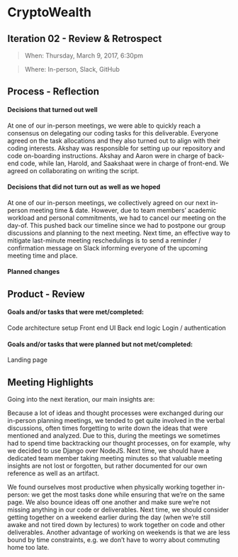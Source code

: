 # CryptoWealth

## Iteration 02 - Review & Retrospect

> When: Thursday, March 9, 2017, 6:30pm
 
> Where: In-person, Slack, GitHub

## Process - Reflection


#### Decisions that turned out well

At one of our in-person meetings, we were able to quickly reach a consensus on delegating our coding tasks for this deliverable. Everyone agreed on the task allocations and they also turned out to align with their coding interests. Akshay was responsible for setting up our repository and code on-boarding instructions. Akshay and Aaron were in charge of back-end code, while Ian, Harold, and Saakshaat were in charge of front-end. We agreed on collaborating on writing the script.

#### Decisions that did not turn out as well as we hoped

At one of our in-person meetings, we collectively agreed on our next in-person meeting time & date. However, due to team members’ academic workload and personal commitments, we had to cancel our meeting on the day-of. This pushed back our timeline since we had to postpone our group discussions and planning to the next meeting. Next time, an effective way to mitigate last-minute meeting reschedulings is to send a reminder / confirmation message on Slack informing everyone of the upcoming meeting time and place.


#### Planned changes



## Product - Review

#### Goals and/or tasks that were met/completed:
Code architecture setup
Front end UI
Back end logic
Login / authentication



#### Goals and/or tasks that were planned but not met/completed:
Landing page


## Meeting Highlights

Going into the next iteration, our main insights are:

Because a lot of ideas and thought processes were exchanged during our in-person planning meetings, we tended to get quite involved in the verbal discussions, often times forgetting to write down the ideas that were mentioned and analyzed. Due to this, during the meetings we sometimes had to spend time backtracking our thought processes, on for example, why we decided to use Django over NodeJS. Next time, we should have a dedicated team member taking meeting minutes so that valuable meeting insights are not lost or forgotten, but rather documented for our own reference as well as an artifact.

We found ourselves most productive when physically working together in-person: we get the most tasks done while ensuring that we’re on the same page. We also bounce ideas off one another and make sure we’re not missing anything in our code or deliverables. Next time, we should consider getting together on a weekend earlier during the day (when we’re still awake and not tired down by lectures) to work together on code and other deliverables. Another advantage of working on weekends is that we are less bound by time constraints, e.g. we don’t have to worry about commuting home too late.